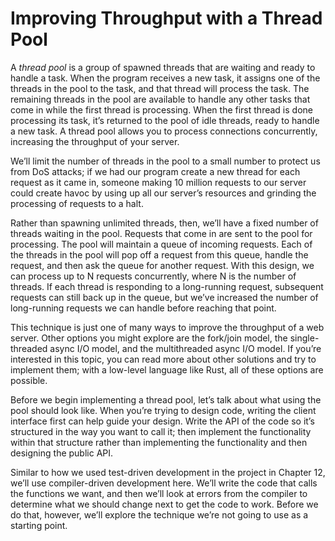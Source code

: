 # Improving Throughput with a Thread Pool

A _thread pool_ is a group of spawned threads that are waiting and ready to
handle a task. When the program receives a new task, it assigns one of the
threads in the pool to the task, and that thread will process the task. The
remaining threads in the pool are available to handle any other tasks that come
in while the first thread is processing. When the first thread is done
processing its task, it’s returned to the pool of idle threads, ready to handle
a new task. A thread pool allows you to process connections concurrently,
increasing the throughput of your server.

We’ll limit the number of threads in the pool to a small number to protect us
from DoS attacks; if we had our program create a new thread for each request as
it came in, someone making 10 million requests to our server could create havoc
by using up all our server’s resources and grinding the processing of requests
to a halt.

Rather than spawning unlimited threads, then, we’ll have a fixed number of
threads waiting in the pool. Requests that come in are sent to the pool for
processing. The pool will maintain a queue of incoming requests. Each of the
threads in the pool will pop off a request from this queue, handle the request,
and then ask the queue for another request. With this design, we can process up
to N requests concurrently, where N is the number of threads. If each thread is
responding to a long-running request, subsequent requests can still back up in
the queue, but we’ve increased the number of long-running requests we can
handle before reaching that point.

This technique is just one of many ways to improve the throughput of a web
server. Other options you might explore are the fork/join model, the
single-threaded async I/O model, and the multithreaded async I/O model. If
you’re interested in this topic, you can read more about other solutions and
try to implement them; with a low-level language like Rust, all of these
options are possible.

Before we begin implementing a thread pool, let’s talk about what using the
pool should look like. When you’re trying to design code, writing the client
interface first can help guide your design. Write the API of the code so it’s
structured in the way you want to call it; then implement the functionality
within that structure rather than implementing the functionality and then
designing the public API.

Similar to how we used test-driven development in the project in Chapter 12,
we’ll use compiler-driven development here. We’ll write the code that calls the
functions we want, and then we’ll look at errors from the compiler to determine
what we should change next to get the code to work. Before we do that, however,
we’ll explore the technique we’re not going to use as a starting point.
